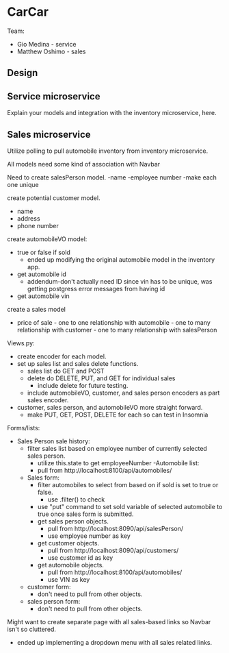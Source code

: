 # CarCar

Team:

* Gio Medina - service
* Matthew Oshimo - sales

## Design

## Service microservice

Explain your models and integration with the inventory
microservice, here.

## Sales microservice

Utilize polling to pull automobile inventory from inventory microservice. 

All models need some kind of association with Navbar

Need to create salesPerson model.
-name
-employee number
    -make each one unique


create potential customer model.
- name
- address
- phone number


create automobileVO model:
- true or false if sold
  - ended up modifying the original automobile model in the inventory app.
- get automobile id
    - addendum-don't actually need ID since vin has to be unique, was getting postgress error messages from having id
- get automobile vin

create a sales model
   - price of sale
    - one to one relationship with automobile
    - one to many relationship with customer
    - one to many relationship with salesPerson

Views.py:
- create encoder for each model.
- set up sales list and sales delete functions.
    - sales list do GET and POST 
    - delete do DELETE, PUT, and GET for individual sales
        - include delete for future testing.
    - include automobileVO, customer, and sales person encoders as part sales encoder.
- customer, sales person, and automobileVO more straight forward.
    - make PUT, GET, POST, DELETE for each so can test in Insomnia

Forms/lists:
  - Sales Person sale history:
    - filter sales list based on employee number of currently selected sales person.
      - utilize this.state to get employeeNumber
    -Automobile list:
      - pull from http://localhost:8100/api/automobiles/
    - Sales form:
        - filter automobiles to select from based on if sold is set to true or false.
            - use .filter() to check
        - use "put" command to set sold variable of selected automobile to true once sales form is submitted.
        - get sales person objects.
            - pull from http://localhost:8090/api/salesPerson/
            - use employee number as key
        - get customer objects.
            - pull from http://localhost:8090/api/customers/
            - use customer id as key
        - get automobile objects.
            - pull from http://localhost:8100/api/automobiles/
            - use VIN as key
    - customer form:
        - don't need to pull from other objects.
    - sales person form:
        - don't need to pull from other objects. 

Might want to create separate page with all sales-based links so Navbar isn't so cluttered.
- ended up implementing a dropdown menu with all sales related links.
